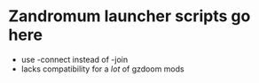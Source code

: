 # Zandromum launcher scripts go here
- use -connect instead of -join
- lacks compatibility for a *lot* of gzdoom mods